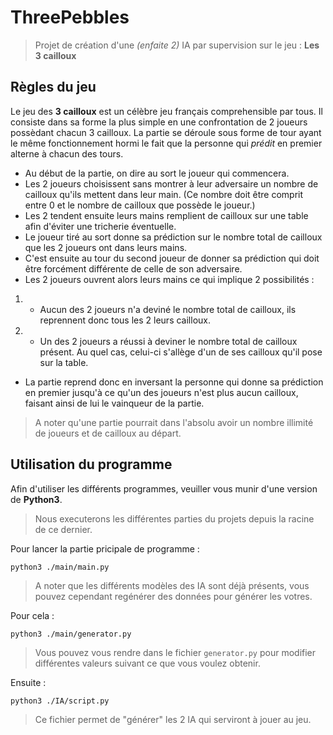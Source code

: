 # ThreePebbles


>Projet de création d'une *(enfaite 2)* IA par supervision sur le jeu : **Les 3 cailloux**


## Règles du jeu


Le jeu des **3 cailloux** est un célèbre jeu français comprehensible par tous.
Il consiste dans sa forme la plus simple en une confrontation de 2 joueurs possèdant chacun 3 cailloux.
La partie se déroule sous forme de tour ayant le même fonctionnement hormi le fait que la personne qui *prédit* en premier alterne à chacun des tours.
  

- Au début de la partie, on dire au sort le joueur qui commencera.
- Les 2 joueurs choisissent sans montrer à leur adversaire un nombre de cailloux qu'ils mettent dans leur main. (Ce nombre doit être comprit entre 0 et le nombre de cailloux que possède le joueur.)
- Les 2 tendent ensuite leurs mains remplient de cailloux sur une table afin d'éviter une tricherie éventuelle.
- Le joueur tiré au sort donne sa prédiction sur le nombre total de cailloux que les 2 joueurs ont dans leurs mains.
- C'est ensuite au tour du second joueur de donner sa prédiction qui doit être forcément différente de celle de son adversaire.
- Les 2 joueurs ouvrent alors leurs mains ce qui implique 2 possibilités :
1. -  Aucun des 2 joueurs n'a deviné le nombre total de cailloux, ils reprennent donc tous les 2 leurs cailloux.
2. - Un des 2 joueurs a réussi à deviner le nombre total de cailloux présent. Au quel cas, celui-ci s'allège d'un de ses cailloux qu'il pose sur la table.
- La partie reprend donc en inversant la personne qui donne sa prédiction en premier jusqu'à ce qu'un des joueurs n'est plus aucun cailloux, faisant ainsi de lui le vainqueur de la partie.

>A noter qu'une partie pourrait dans l'absolu avoir un nombre illimité de joueurs et de cailloux au départ.


## Utilisation du programme

Afin d'utiliser les différents programmes, veuiller vous munir d'une version de **Python3**.

>Nous executerons les différentes parties du projets depuis la racine de ce dernier.

 Pour lancer la partie pricipale de programme :
 
`python3 ./main/main.py`

> A noter que les différents modèles des IA sont déjà présents, vous pouvez cependant regénérer des données pour générer les votres.

Pour cela : 

`python3 ./main/generator.py`

>Vous pouvez vous rendre dans le fichier `generator.py` pour modifier différentes valeurs suivant ce que vous voulez obtenir.

Ensuite :

`python3 ./IA/script.py`

>Ce fichier permet de "générer" les 2 IA qui serviront à jouer au jeu.